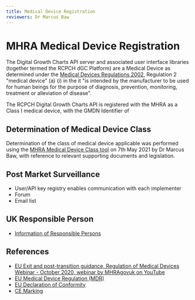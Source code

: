 ```yaml
---
title: Medical Device Registration
reviewers: Dr Marcus Baw
---
```


# MHRA Medical Device Registration

The Digital Growth Charts API server and associated user interface libraries (together termed the RCPCH dGC Platform) are a Medical Device as determined under the [Medical Devices Regulations 2002](https://www.legislation.gov.uk/uksi/2002/618/regulation/2/made), Regulation 2 "medical device" (a) (i) in the it "is intended by the manufacturer to be used for human beings for the purpose of diagnosis, prevention, monitoring, treatment or alleviation of disease".

The RCPCH Digital Growth Charts API is registered with the MHRA as a Class I medical device, with the GMDN Identifier of 



## Determination of Medical Device Class

Determination of the class of medical device applicable was performed using the [MHRA Medical Device Class tool](https://assets.publishing.service.gov.uk/government/uploads/system/uploads/attachment_data/file/957090/Software_flow_chart_Ed_1-07b-UKCA__002__FINAL.pdf) on 7th May 2021 by Dr Marcus Baw, with reference to relevant supporting documents and legislation.


## Post Market Surveillance

* User/API key registry enables communication with each implementer
* Forum
* Email list

## UK Responsible Person


* [Information of Responsible Persons](https://www.gov.uk/guidance/regulating-medical-devices-in-the-uk#responsible
)
## References

* [EU Exit and post-transition guidance, Regulation of Medical Devices Webinar - October 2020, webinar by MHRAgovuk on YouTube](https://www.youtube.com/watch?v=Q_g8xonsLpQ)
* [EU Medical Device Regulation (MDR)]()
* [EU Declaration of Conformity]()
* [CE Marking]()